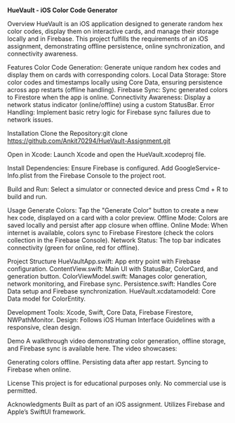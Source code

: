**HueVault - iOS Color Code Generator**

Overview
HueVault is an iOS application designed to generate random hex color codes, display them on interactive cards, and manage their storage locally and in Firebase. This project fulfills the requirements of an iOS assignment, demonstrating offline persistence, online synchronization, and connectivity awareness.

Features
Color Code Generation: Generate unique random hex codes and display them on cards with corresponding colors.
Local Data Storage: Store color codes and timestamps locally using Core Data, ensuring persistence across app restarts (offline handling).
Firebase Sync: Sync generated colors to Firestore when the app is online.
Connectivity Awareness: Display a network status indicator (online/offline) using a custom StatusBar.
Error Handling: Implement basic retry logic for Firebase sync failures due to network issues.

Installation
Clone the Repository:git clone https://github.com/Ankit70294/HueVault-Assignment.git

Open in Xcode:
Launch Xcode and open the HueVault.xcodeproj file.

Install Dependencies:
Ensure Firebase is configured. Add GoogleService-Info.plist from the Firebase Console to the project root.

Build and Run:
Select a simulator or connected device and press Cmd + R to build and run.

Usage
Generate Colors: Tap the "Generate Color" button to create a new hex code, displayed on a card with a color preview.
Offline Mode: Colors are saved locally and persist after app closure when offline.
Online Mode: When internet is available, colors sync to Firebase Firestore (check the colors collection in the Firebase Console).
Network Status: The top bar indicates connectivity (green for online, red for offline).

Project Structure
HueVaultApp.swift: App entry point with Firebase configuration.
ContentView.swift: Main UI with StatusBar, ColorCard, and generation button.
ColorViewModel.swift: Manages color generation, network monitoring, and Firebase sync.
Persistence.swift: Handles Core Data setup and Firebase synchronization.
HueVault.xcdatamodeld: Core Data model for ColorEntity.

Development
Tools: Xcode, Swift, Core Data, Firebase Firestore, NWPathMonitor.
Design: Follows iOS Human Interface Guidelines with a responsive, clean design.

Demo
A walkthrough video demonstrating color generation, offline storage, and Firebase sync is available here. The video showcases:

Generating colors offline.
Persisting data after app restart.
Syncing to Firebase when online.

License
This project is for educational purposes only. No commercial use is permitted.

Acknowledgments
Built as part of an iOS assignment.
Utilizes Firebase and Apple’s SwiftUI framework.
